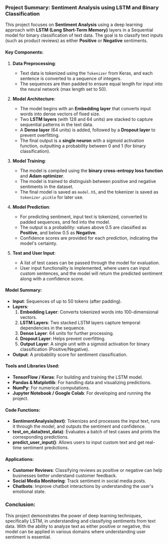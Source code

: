 ### Project Summary: Sentiment Analysis using LSTM and Binary Classification

This project focuses on **Sentiment Analysis** using a deep learning approach with **LSTM (Long Short-Term Memory)** layers in a Sequential model for binary classification of text data. The goal is to classify text inputs (such as product reviews) as either **Positive** or **Negative** sentiments.

#### Key Components:
1. **Data Preprocessing**:
   - Text data is tokenized using the `Tokenizer` from Keras, and each sentence is converted to a sequence of integers.
   - The sequences are then padded to ensure equal length for input into the neural network (max length set to 50).

2. **Model Architecture**:
   - The model begins with an **Embedding layer** that converts input words into dense vectors of fixed size.
   - Two **LSTM layers** (with 128 and 64 units) are stacked to capture sequential patterns in the text data.
   - A **Dense layer** (64 units) is added, followed by a **Dropout layer** to prevent overfitting.
   - The final output is a **single neuron** with a sigmoid activation function, outputting a probability between 0 and 1 (for binary classification).

3. **Model Training**:
   - The model is compiled using the **binary cross-entropy loss function** and **Adam optimizer**.
   - The model is trained to distinguish between positive and negative sentiments in the dataset.
   - The final model is saved as `model.h5`, and the tokenizer is saved as `tokenizer.pickle` for later use.

4. **Model Prediction**:
   - For predicting sentiment, input text is tokenized, converted to padded sequences, and fed into the model.
   - The output is a probability: values above 0.5 are classified as **Positive**, and below 0.5 as **Negative**.
   - Confidence scores are provided for each prediction, indicating the model's certainty.

5. **Test and User Input**:
   - A list of test cases can be passed through the model for evaluation.
   - User input functionality is implemented, where users can input custom sentences, and the model will return the predicted sentiment along with a confidence score.

#### Model Summary:
- **Input**: Sequences of up to 50 tokens (after padding).
- **Layers**:
  1. **Embedding Layer**: Converts tokenized words into 100-dimensional vectors.
  2. **LSTM Layers**: Two stacked LSTM layers capture temporal dependencies in the sequence.
  3. **Dense Layer**: 64 units for further processing.
  4. **Dropout Layer**: Helps prevent overfitting.
  5. **Output Layer**: A single unit with a sigmoid activation for binary classification (Positive/Negative).
- **Output**: A probability score for sentiment classification.

#### Tools and Libraries Used:
- **TensorFlow / Keras**: For building and training the LSTM model.
- **Pandas & Matplotlib**: For handling data and visualizing predictions.
- **NumPy**: For numerical computations.
- **Jupyter Notebook / Google Colab**: For developing and running the project.

#### Code Functions:
- **SentimentAnalysis(text)**: Tokenizes and processes the input text, runs it through the model, and outputs the sentiment and confidence.
- **test_on_data(test_data)**: Evaluates a batch of test cases and prints the corresponding predictions.
- **predict_user_input()**: Allows users to input custom text and get real-time sentiment predictions.

#### Applications:
- **Customer Reviews**: Classifying reviews as positive or negative can help businesses better understand customer feedback.
- **Social Media Monitoring**: Track sentiment in social media posts.
- **Chatbots**: Improve chatbot interactions by understanding the user's emotional state.

### Conclusion:
This project demonstrates the power of deep learning techniques, specifically LSTM, in understanding and classifying sentiments from text data. With the ability to analyze text as either positive or negative, this model can be applied in various domains where understanding user sentiment is essential.
